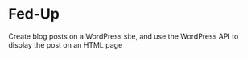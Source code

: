 # Fed-Up
Create blog posts on a WordPress site, and use the WordPress API to display the post on an HTML
page